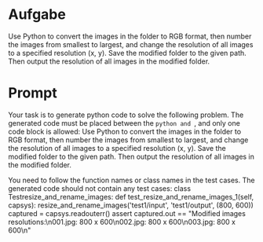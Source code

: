 # Aufgabe
Use Python to convert the images in the folder to RGB format, then number the images from smallest to largest, and change the resolution of all images to a specified resolution (x, y). Save the modified folder to the given path. Then output the resolution of all images in the modified folder.

# Prompt
Your task is to generate python code to solve the following problem. The generated code must be placed between the ```python and ```, and only one code block is allowed: 
Use Python to convert the images in the folder to RGB format, then number the images from smallest to largest, and change the resolution of all images to a specified resolution (x, y). Save the modified folder to the given path. Then output the resolution of all images in the modified folder.

You need to follow the function names or class names in the test cases. The generated code should not contain any test cases: 
class Testresize_and_rename_images:
    def test_resize_and_rename_images_1(self, capsys):
        resize_and_rename_images('test1/input', 'test1/output', (800, 600))
        captured = capsys.readouterr()
        assert captured.out == "Modified images resolutions:\n001.jpg: 800 x 600\n002.jpg: 800 x 600\n003.jpg: 800 x 600\n"